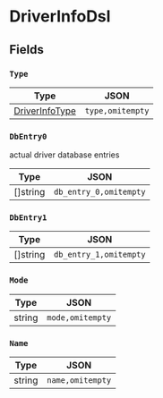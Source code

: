 # DriverInfoDsl



## Fields


### `Type`



| Type | JSON |
| ---- | -----------|
| [DriverInfoType](driver_info_type.md) | `type,omitempty` |

### `DbEntry0`

actual driver database entries


| Type | JSON |
| ---- | -----------|
| []string | `db_entry_0,omitempty` |

### `DbEntry1`



| Type | JSON |
| ---- | -----------|
| []string | `db_entry_1,omitempty` |

### `Mode`



| Type | JSON |
| ---- | -----------|
| string | `mode,omitempty` |

### `Name`



| Type | JSON |
| ---- | -----------|
| string | `name,omitempty` |

